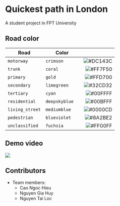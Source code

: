 # Quickest path in London
A student project in FPT University

## Road color

| Road                       | Color | |
|----------------------------|:----------------:|--------:|
| `motorway`                 | `crimson      `|![#DC143C](https://via.placeholder.com/15/DC143C/000000?text=+) |
| `trunk`                    | `coral        `|![#FF7F50](https://via.placeholder.com/15/FF7F50/000000?text=+)             | 
| `primary`                  | `gold         `|![#FFD700](https://via.placeholder.com/15/FFD700/000000?text=+)           | 
| `secondary`                | `limegreen    `|![#32CD32](https://via.placeholder.com/15/32CD32/000000?text=+)   |
| `tertiary`                 | `cyan         `|![#00FFFF](https://via.placeholder.com/15/00FFFF/000000?text=+) | 
| `residential`              | `deepskyblue  `|![#00BFFF](https://via.placeholder.com/15/00BFFF/000000?text=+)           | 
| `living_street`            | `mediumblue   `|![#0000CD](https://via.placeholder.com/15/0000CD/000000?text=+)           | 
| `pedestrian`               | `blueviolet   `|![#8A2BE2](https://via.placeholder.com/15/8A2BE2/000000?text=+)     | 
| `unclassified`             | `fuchsia      `|![#FF00FF](https://via.placeholder.com/15/FF00FF/000000?text=+)    | 

## Demo video
![](demo.gif)

## Contributors
* Team members: 
    * Cao Ngoc Hieu
    * Nguyen Gia Huy
    * Nguyen Tai Loc
